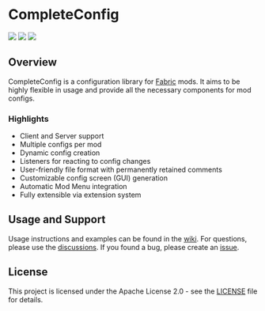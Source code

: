 # CompleteConfig
[![](https://img.shields.io/jitpack/v/github/Lortseam/completeconfig?style=for-the-badge)](https://jitpack.io/#Lortseam/completeconfig) [![](http://cf.way2muchnoise.eu/short_381257_downloads.svg?badge_style=for_the_badge)](https://www.curseforge.com/minecraft/mc-mods/completeconfig) [![](https://img.shields.io/modrinth/dt/GtqG8z1h?label=Modrinth%20Downloads&style=for-the-badge)](https://modrinth.com/mod/completeconfig)

## Overview
CompleteConfig is a configuration library for [Fabric](https://fabricmc.net/) mods. It aims to be highly flexible in
usage and provide all the necessary components for mod configs.

### Highlights
* Client and Server support
* Multiple configs per mod
* Dynamic config creation
* Listeners for reacting to config changes
* User-friendly file format with permanently retained comments
* Customizable config screen (GUI) generation
* Automatic Mod Menu integration
* Fully extensible via extension system

## Usage and Support
Usage instructions and examples can be found in the [wiki](https://gitlab.com/Lortseam/completeconfig/-/wikis/home).
For questions, please use the [discussions](https://github.com/Lortseam/completeconfig/discussions).
If you found a bug, please create an [issue](https://github.com/Lortseam/completeconfig/issues).

## License
This project is licensed under the Apache License 2.0 - see the [LICENSE](LICENSE) file for details.
